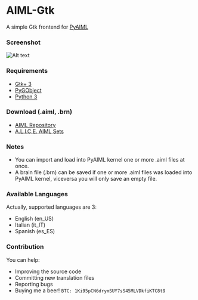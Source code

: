 # AIML-Gtk
A simple Gtk frontend for [PyAIML](https://github.com/creatorrr/pyAIML)

### Screenshot

![Alt text](http://arbornet.org/~sidus/images/gscreenshot_2017-03-30-194837.png "AIML-Gtk on Arch Linux")

### Requirements

* [Gtk+ 3](https://www.gtk.org/)
* [PyGObject](https://wiki.gnome.org/Projects/PyGObject)
* [Python 3](https://www.python.org/)

### Download (.aiml, .brn)

* [AIML Repository](https://github.com/sidus-dev/aiml-repository)
* [A.L.I.C.E. AIML Sets](http://www.alicebot.org/downloads/sets.html)

### Notes

* You can import and load into PyAIML kernel one or more .aiml files at once.
* A brain file (.brn) can be saved if one or more .aiml files was loaded into PyAIML kernel, viceversa you will only save an empty file.

### Available Languages

Actually, supported languages are 3:

* English (en_US)
* Italian (it_IT)
* Spanish (es_ES)

### Contribution

You can help:

* Improving the source code
* Committing new translation files
* Reporting bugs
* Buying me a beer! `BTC: 1Ki95pCN6drymSUY7sS45MLVDkfiKTC8t9`
